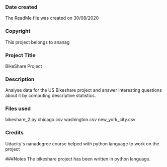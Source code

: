 ### Date created
The ReadMe file was created on 30/08/2020

### Copyright
This project belongs to ananag

### Project Title
BikeShare Project

### Description
Analyse data for the US Bikeshare project and answer interesting questions about it by computing descriptive statistics.

### Files used
bikeshare_2.py
chicago.csv
washington.csv
new_york_city.csv

### Credits
Udacity's nanadegree course helped with python language to work on the project 

###Notes
The bikeshare project has been written in python language.
